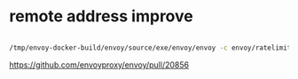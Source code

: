 
# remote address improve

```bash

/tmp/envoy-docker-build/envoy/source/exe/envoy/envoy -c envoy/ratelimit/remote-address/envoy.yaml --component-log-level filter:debug,router:debug

```

https://github.com/envoyproxy/envoy/pull/20856
